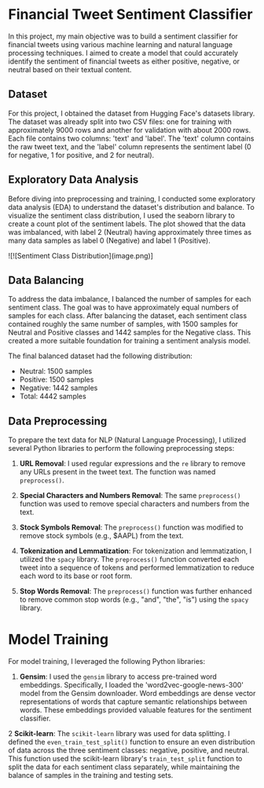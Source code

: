 # Financial Tweet Sentiment Classifier

In this project, my main objective was to build a sentiment classifier for financial tweets using various machine learning and natural language processing techniques. I aimed to create a model that could accurately identify the sentiment of financial tweets as either positive, negative, or neutral based on their textual content.

## Dataset

For this project, I obtained the dataset from Hugging Face's datasets library. The dataset was already split into two CSV files: one for training with approximately 9000 rows and another for validation with about 2000 rows. Each file contains two columns: 'text' and 'label'. The 'text' column contains the raw tweet text, and the 'label' column represents the sentiment label (0 for negative, 1 for positive, and 2 for neutral).

## Exploratory Data Analysis

Before diving into preprocessing and training, I conducted some exploratory data analysis (EDA) to understand the dataset's distribution and balance. To visualize the sentiment class distribution, I used the seaborn library to create a count plot of the sentiment labels. The plot showed that the data was imbalanced, with label 2 (Neutral) having approximately three times as many data samples as label 0 (Negative) and label 1 (Positive).

![!\[Sentiment Class Distribution\](image.png)]

## Data Balancing

To address the data imbalance, I balanced the number of samples for each sentiment class. The goal was to have approximately equal numbers of samples for each class. After balancing the dataset, each sentiment class contained roughly the same number of samples, with 1500 samples for Neutral and Positive classes and 1442 samples for the Negative class. This created a more suitable foundation for training a sentiment analysis model.

The final balanced dataset had the following distribution:

- Neutral: 1500 samples
- Positive: 1500 samples
- Negative: 1442 samples
- Total: 4442 samples

## Data Preprocessing

To prepare the text data for NLP (Natural Language Processing), I utilized several Python libraries to perform the following preprocessing steps:

1. **URL Removal**: I used regular expressions and the `re` library to remove any URLs present in the tweet text. The function was named `preprocess()`.

2. **Special Characters and Numbers Removal**: The same `preprocess()` function was used to remove special characters and numbers from the text.

3. **Stock Symbols Removal**: The `preprocess()` function was modified to remove stock symbols (e.g., $AAPL) from the text.

4. **Tokenization and Lemmatization**: For tokenization and lemmatization, I utilized the `spacy` library. The `preprocess()` function converted each tweet into a sequence of tokens and performed lemmatization to reduce each word to its base or root form.

5. **Stop Words Removal**: The `preprocess()` function was further enhanced to remove common stop words (e.g., "and", "the", "is") using the `spacy` library.


# Model Training

For model training, I leveraged the following Python libraries:

1. **Gensim**: I used the `gensim` library to access pre-trained word embeddings. Specifically, I loaded the 'word2vec-google-news-300' model from the Gensim downloader. Word embeddings are dense vector representations of words that capture semantic relationships between words. These embeddings provided valuable features for the sentiment classifier.

2 **Scikit-learn**: The `scikit-learn` library was used for data splitting. I defined the `even_train_test_split()` function to ensure an even distribution of data across the three sentiment classes: negative, positive, and neutral. This function used the scikit-learn library's `train_test_split` function to split the data for each sentiment class separately, while maintaining the balance of samples in the training and testing sets.


